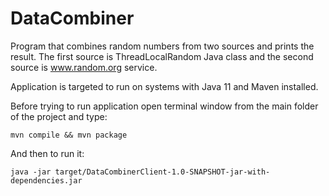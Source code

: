 # DataCombiner

Program that combines random numbers from two sources and prints the result. 
The first source is ThreadLocalRandom Java class and the second source is www.random.org service.

Application is targeted to run on systems with Java 11 and Maven installed.

Before trying to run application open terminal window from the main folder of the project and type:
```
mvn compile && mvn package
```

And then to run it:
```
java -jar target/DataCombinerClient-1.0-SNAPSHOT-jar-with-dependencies.jar
```
